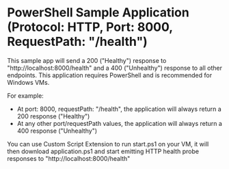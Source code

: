 # PowerShell Sample Application (Protocol: HTTP, Port: 8000, RequestPath: "/health")

This sample app will send a 200 ("Healthy") response to "http://localhost:8000/health" and a 400 ("Unhealthy") response to all other endpoints. This application requires PowerShell and is recommended for Windows VMs. 

For example:
- At port: 8000, requestPath: "/health", the application will always return a 200 response ("Healthy")
- At any other port/requestPath values, the application will always return a 400 response ("Unhealthy")

You can use Custom Script Extension to run start.ps1 on your VM, it will then download application.ps1 and start emitting HTTP health probe responses to "http://localhost:8000/health"